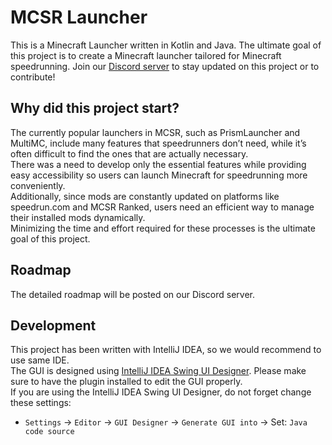 # MCSR Launcher
This is a Minecraft Launcher written in Kotlin and Java.
The ultimate goal of this project is to create a Minecraft launcher tailored for Minecraft speedrunning.
Join our [Discord server](https://mcsrlauncher.github.io/discord) to stay updated on this project or to contribute!

## Why did this project start?
The currently popular launchers in MCSR, such as PrismLauncher and MultiMC, include many features that speedrunners don’t need, while it’s often difficult to find the ones that are actually necessary.
\
There was a need to develop only the essential features while providing easy accessibility so users can launch Minecraft for speedrunning more conveniently.
\
Additionally, since mods are constantly updated on platforms like speedrun.com and MCSR Ranked, users need an efficient way to manage their installed mods dynamically.
\
Minimizing the time and effort required for these processes is the ultimate goal of this project.

## Roadmap
The detailed roadmap will be posted on our Discord server.

## Development
This project has been written with IntelliJ IDEA, so we would recommend to use same IDE.
\
The GUI is designed using [IntelliJ IDEA Swing UI Designer](https://plugins.jetbrains.com/plugin/25304-swing-ui-designer). Please make sure to have the plugin installed to edit the GUI properly.
\
If you are using the IntelliJ IDEA Swing UI Designer, do not forget change these settings:
- `Settings` -> `Editor` -> `GUI Designer` -> `Generate GUI into` -> Set: `Java code source`